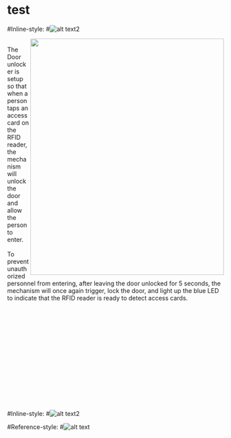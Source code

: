 # test
#Inline-style: 
#![alt text2](https://github.com/hamsterguard/test/image/low_res_copy_may_2.gif "Logo Title Text 1")


<div>
<img src="https://github.com/hamsterguard/test/blob/master/untitled23.gif" height="550" width="450" align="right">
<br>
	The Door unlocker is setup so that when a person taps an access card on the RFID reader, the mechanism will unlock the door and allow the person to enter.<br><br>
	To prevent unauthorized personnel from entering, after leaving the door unlocked for 5 seconds, the mechanism will once again trigger, lock the door, and light up the blue LED to indicate that the RFID reader is ready to detect access cards. <br><br><br> <br><br><br> <br><br><br> <br><br><br> <br><br><br>
</div>



#Inline-style: 
#![alt text2](https://github.com/hamsterguard/test/blob/master/Carton-v1-tint.png "Logo Title Text 1")

#Reference-style: 
#![alt text][logo11]

[logo11]: https://github.com/hamsterguard/test/blob/master/Carton-v1-tint.png "Logo Title Text 2"
